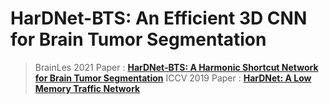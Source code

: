 # HarDNet-BTS: An Efficient 3D CNN for Brain Tumor Segmentation
> BrainLes 2021 Paper : [**HarDNet-BTS: A Harmonic Shortcut Network for Brain Tumor Segmentation**](https://link.springer.com/chapter/10.1007/978-3-031-08999-2_21)
> ICCV 2019 Paper : [**HarDNet: A Low Memory Traffic Network**](https://arxiv.org/abs/1909.00948)
